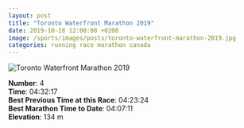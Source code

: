```yaml
---
layout: post
title: "Toronto Waterfront Marathon 2019"
date: 2019-10-18 12:00:00 +0200
image: /sports/images/posts/toronto-waterfront-marathon-2019.jpg
categories: running race marathon canada
---
```


![Toronto Waterfront Marathon 2019](/sports/images/posts/toronto-waterfront-marathon-2019.jpg)

<!-- more -->

**Number**: 4\
**Time**: 04:32:17\
**Best Previous Time at this Race**: 04:23:24\
**Best Marathon Time to Date**: 04:07:11\
**Elevation**: 134 m